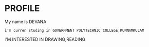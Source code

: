 # PROFILE
My name is DEVANA
```
i'm curren studing in GOVERNMENT POLYTECHNIC COLLEGE,KUNNAMKULAM
```
I'M INTERESTED IN DRAWING,READING
